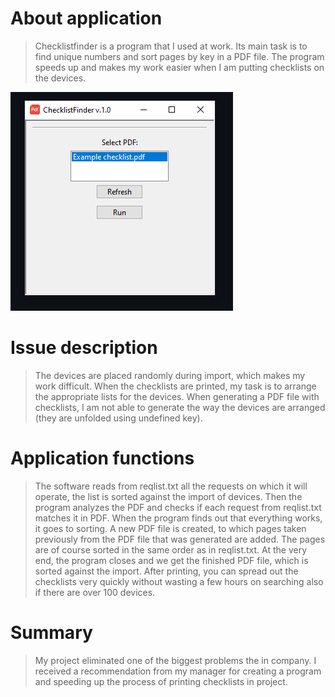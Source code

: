 # About application
> Checklistfinder is a program that I used at work. Its main task is to find unique numbers and sort pages by key in a PDF file. The program speeds up and makes my work easier when I am putting checklists on the devices. 

<p>
  <img src="https://github.com/xNykram/checklist_finder/blob/master/assets/project2.PNG">
</p>

# Issue description
> The devices are placed randomly during import, which makes my work difficult. When the checklists are printed, my task is to arrange the appropriate lists for the devices. When generating a PDF file with checklists, I am not able to generate the way the devices are arranged (they are unfolded using undefined key).

# Application functions
> The software reads from reqlist.txt all the requests on which it will operate, the list is sorted against the import of devices. Then the program analyzes the PDF and checks if each request from reqlist.txt matches it in PDF. When the program finds out that everything works, it goes to sorting. A new PDF file is created, to which pages taken previously from the PDF file that was generated are added. The pages are of course sorted in the same order as in reqlist.txt. At the very end, the program closes and we get the finished PDF file, which is sorted against the import. After printing, you can spread out the checklists very quickly without wasting a few hours on searching also if there are over 100 devices.

# Summary
>  My project eliminated one of the biggest problems the in company. I received a recommendation from my manager for creating a program and speeding up the process of printing checklists in project.